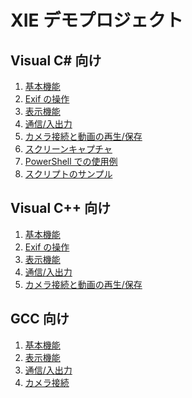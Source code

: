 XIE デモプロジェクト
===

## Visual C# 向け

1. [基本機能](cli/LabCore/README.md)  
2. [Exif の操作](cli/LabExif/README.md)  
3. [表示機能](cli/LabGDI/README.md)  
4. [通信/入出力](cli/LabIO/README.md)  
5. [カメラ接続と動画の再生/保存](cli/LabMedia/README.md)  
6. [スクリーンキャプチャ](cli/LabRecorder/README.md)  
7. [PowerShell での使用例](cli/PowerShell/README.md)
8. [スクリプトのサンプル](cli/PowerShell/README.md)

## Visual C++ 向け

1. [基本機能](vc/LabCore/README.md)  
2. [Exif の操作](vc/LabExif/README.md)  
3. [表示機能](vc/LabGDI/README.md)  
4. [通信/入出力](vc/LabIO/README.md)  
5. [カメラ接続と動画の再生/保存](vc/LabMedia/README.md)  

## GCC 向け

1. [基本機能](gcc/LabCore/README.md)  
2. [表示機能](gcc/LabGDI/README.md)  
3. [通信/入出力](gcc/LabIO/README.md)  
4. [カメラ接続](gcc/LabMedia/README.md)  

